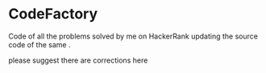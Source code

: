 # CodeFactory
Code of all the problems solved by me on HackerRank
updating the source code of the same . 

please suggest there are corrections here 
